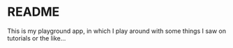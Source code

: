 # README

This is my playground app, in which I play around with some things I saw on tutorials or the like...
